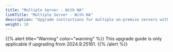 ```yaml
---
title: "Multiple Server - With HA"
linkTitle: "Multiple Server - With HA"
description: "Upgrade instructions for multiple on-premise servers with high availability (HA)."
weight: 10
---
```


{{% alert title="Warning" color="warning" %}}
This upgrade guide is only applicable if upgrading from 2024.9.25161.
{{% /alert %}}
